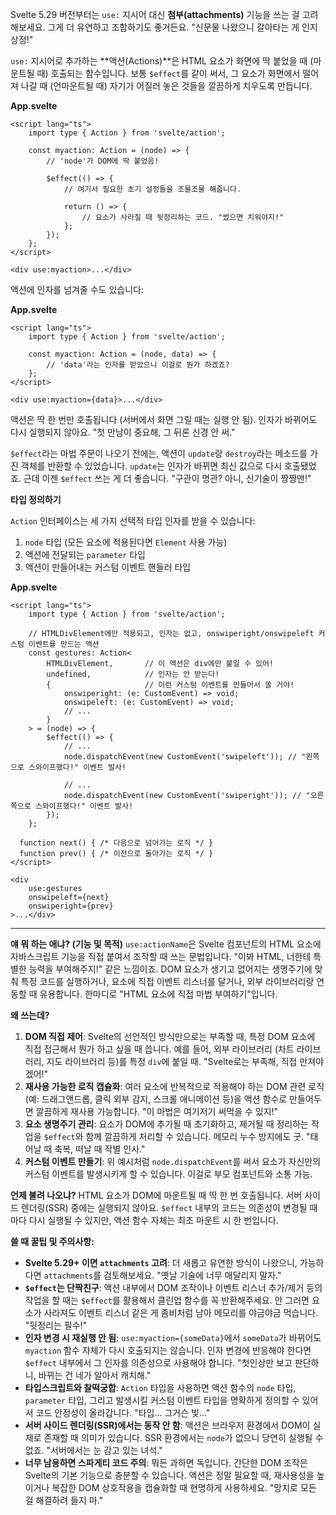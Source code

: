 Svelte 5.29 버전부터는 `use:` 지시어 대신 **첨부(attachments)** 기능을 쓰는 걸 고려해보세요. 그게 더 유연하고 조합하기도 좋거든요. "신문물 나왔으니 갈아타는 게 인지상정!"

`use:` 지시어로 추가하는 **액션(Actions)**은 HTML 요소가 화면에 딱 붙었을 때 (마운트될 때) 호출되는 함수입니다. 보통 `$effect`를 같이 써서, 그 요소가 화면에서 떨어져 나갈 때 (언마운트될 때) 자기가 어질러 놓은 것들을 깔끔하게 치우도록 만듭니다.

**App.svelte**
```svelte
<script lang="ts">
	import type { Action } from 'svelte/action';

	const myaction: Action = (node) => {
		// 'node'가 DOM에 딱 붙었음!

		$effect(() => {
			// 여기서 필요한 초기 설정들을 조물조물 해줍니다.

			return () => {
				// 요소가 사라질 때 뒷정리하는 코드. "썼으면 치워야지!"
			};
		});
	};
</script>

<div use:myaction>...</div>
```

액션에 인자를 넘겨줄 수도 있습니다:

**App.svelte**
```svelte
<script lang="ts">
	import type { Action } from 'svelte/action';

	const myaction: Action = (node, data) => {
		// 'data'라는 인자를 받았으니 이걸로 뭔가 하겠죠?
	};
</script>

<div use:myaction={data}>...</div>
```

액션은 딱 한 번만 호출됩니다 (서버에서 화면 그릴 때는 실행 안 됨). 인자가 바뀌어도 다시 실행되지 않아요. "첫 만남이 중요해, 그 뒤론 신경 안 써."

`$effect`라는 마법 주문이 나오기 전에는, 액션이 `update`랑 `destroy`라는 메소드를 가진 객체를 반환할 수 있었습니다. `update`는 인자가 바뀌면 최신 값으로 다시 호출됐었죠. 근데 이젠 `$effect` 쓰는 게 더 좋습니다. "구관이 명관? 아니, 신기술이 짱짱맨!"

**타입 정의하기**

`Action` 인터페이스는 세 가지 선택적 타입 인자를 받을 수 있습니다:
1.  `node` 타입 (모든 요소에 적용된다면 `Element` 사용 가능)
2.  액션에 전달되는 `parameter` 타입
3.  액션이 만들어내는 커스텀 이벤트 핸들러 타입

**App.svelte**
```svelte
<script lang="ts">
	import type { Action } from 'svelte/action';

	// HTMLDivElement에만 적용되고, 인자는 없고, onswiperight/onswipeleft 커스텀 이벤트를 만드는 액션
	const gestures: Action<
		HTMLDivElement,       // 이 액션은 div에만 붙일 수 있어!
		undefined,            // 인자는 안 받는다!
		{                     // 이런 커스텀 이벤트를 만들어서 쏠 거야!
			onswiperight: (e: CustomEvent) => void;
			onswipeleft: (e: CustomEvent) => void;
			// ...
		}
	> = (node) => {
		$effect(() => {
			// ...
			node.dispatchEvent(new CustomEvent('swipeleft')); // "왼쪽으로 스와이프했다!" 이벤트 발사!

			// ...
			node.dispatchEvent(new CustomEvent('swiperight')); // "오른쪽으로 스와이프했다!" 이벤트 발사!
		});
	};

  function next() { /* 다음으로 넘어가는 로직 */ }
  function prev() { /* 이전으로 돌아가는 로직 */ }
</script>

<div
	use:gestures
	onswipeleft={next}
	onswiperight={prev}
>...</div>
```

---

**얘 뭐 하는 애냐? (기능 및 목적)**
`use:actionName`은 Svelte 컴포넌트의 HTML 요소에 자바스크립트 기능을 직접 붙여서 조작할 때 쓰는 문법입니다. "이봐 HTML, 너한테 특별한 능력을 부여해주지!" 같은 느낌이죠. DOM 요소가 생기고 없어지는 생명주기에 맞춰 특정 코드를 실행하거나, 요소에 직접 이벤트 리스너를 달거나, 외부 라이브러리랑 연동할 때 유용합니다. 한마디로 "HTML 요소에 직접 마법 부여하기"입니다.

**왜 쓰는데?**
1.  **DOM 직접 제어**: Svelte의 선언적인 방식만으로는 부족할 때, 특정 DOM 요소에 직접 접근해서 뭔가 하고 싶을 때 씁니다. 예를 들어, 외부 라이브러리 (차트 라이브러리, 지도 라이브러리 등)를 특정 `div`에 붙일 때. "Svelte로는 부족해, 직접 만져야겠어!"
2.  **재사용 가능한 로직 캡슐화**: 여러 요소에 반복적으로 적용해야 하는 DOM 관련 로직 (예: 드래그앤드롭, 클릭 외부 감지, 스크롤 애니메이션 등)을 액션 함수로 만들어두면 깔끔하게 재사용 가능합니다. "이 마법은 여기저기 써먹을 수 있지!"
3.  **요소 생명주기 관리**: 요소가 DOM에 추가될 때 초기화하고, 제거될 때 정리하는 작업을 `$effect`와 함께 깔끔하게 처리할 수 있습니다. 메모리 누수 방지에도 굿. "태어날 때 축복, 떠날 때 작별 인사."
4.  **커스텀 이벤트 만들기**: 위 예시처럼 `node.dispatchEvent`를 써서 요소가 자신만의 커스텀 이벤트를 발생시키게 할 수 있습니다. 이걸로 부모 컴포넌트와 소통 가능.

**언제 불려 나오냐?**
HTML 요소가 DOM에 마운트될 때 딱 한 번 호출됩니다. 서버 사이드 렌더링(SSR) 중에는 실행되지 않아요. `$effect` 내부의 코드는 의존성이 변경될 때마다 다시 실행될 수 있지만, 액션 함수 자체는 최초 마운트 시 한 번입니다.

**쓸 때 꿀팁 및 주의사항:**
*   **Svelte 5.29+ 이면 `attachments` 고려**: 더 새롭고 유연한 방식이 나왔으니, 가능하다면 `attachments`를 검토해보세요. "옛날 기술에 너무 매달리지 말자."
*   **`$effect`는 단짝친구**: 액션 내부에서 DOM 조작이나 이벤트 리스너 추가/제거 등의 작업을 할 때는 `$effect`를 활용해서 클린업 함수를 꼭 반환해주세요. 안 그러면 요소가 사라져도 이벤트 리스너 같은 게 좀비처럼 남아 메모리를 야금야금 먹습니다. "뒷정리는 필수!"
*   **인자 변경 시 재실행 안 됨**: `use:myaction={someData}`에서 `someData`가 바뀌어도 `myaction` 함수 자체가 다시 호출되지는 않습니다. 인자 변경에 반응해야 한다면 `$effect` 내부에서 그 인자를 의존성으로 사용해야 합니다. "첫인상만 보고 판단하니, 바뀌는 건 네가 알아서 캐치해."
*   **타입스크립트와 찰떡궁합**: `Action` 타입을 사용하면 액션 함수의 `node` 타입, `parameter` 타입, 그리고 발생시킬 커스텀 이벤트 타입을 명확하게 정의할 수 있어서 코드 안정성이 올라갑니다. "타입... 그거슨 빛..."
*   **서버 사이드 렌더링(SSR)에서는 동작 안 함**: 액션은 브라우저 환경에서 DOM이 실제로 존재할 때 의미가 있습니다. SSR 환경에서는 `node`가 없으니 당연히 실행될 수 없죠. "서버에서는 눈 감고 있는 녀석."
*   **너무 남용하면 스파게티 코드 주의**: 뭐든 과하면 독입니다. 간단한 DOM 조작은 Svelte의 기본 기능으로 충분할 수 있습니다. 액션은 정말 필요할 때, 재사용성을 높이거나 복잡한 DOM 상호작용을 캡슐화할 때 현명하게 사용하세요. "망치로 모든 걸 해결하려 들지 마."